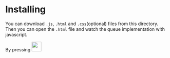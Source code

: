 Installing
==========

You can download `.js`, `.html` and `.css`(optional) files from this directory.
Then you can open the `.html` file and watch the queue implementation with javascript.

By pressing <img width=30px heigth=30px src="https://www.flaticon.com/svg/vstatic/svg/1828/1828925.svg?token=exp=1620156872~hmac=6438aa8ee70343c8792d73b1aba7507f">
